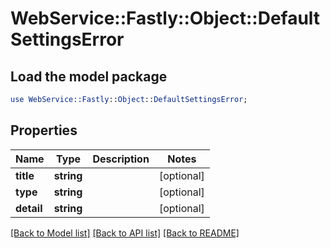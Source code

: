 # WebService::Fastly::Object::DefaultSettingsError

## Load the model package
```perl
use WebService::Fastly::Object::DefaultSettingsError;
```

## Properties
Name | Type | Description | Notes
------------ | ------------- | ------------- | -------------
**title** | **string** |  | [optional] 
**type** | **string** |  | [optional] 
**detail** | **string** |  | [optional] 

[[Back to Model list]](../README.md#documentation-for-models) [[Back to API list]](../README.md#documentation-for-api-endpoints) [[Back to README]](../README.md)


